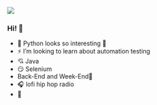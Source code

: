![](https://gifsanimados.de/img-gifsanimados.de/p/papa-noel/animado-trineo-navidad-de-papa-noel-luces-navidad.gif)


### Hi! 👋


<!--
- 🔭 I’m currently working on ...
 🌱 I’m currently I am currently going back to programming
- 👯 I’m looking to collaborate on ...
- 🤔 I’m looking for help with ...
- 💬 Ask me about ...
- 📫 How to reach me: ...
- 😄 Pronouns: ...
- ⚡ Fun fact: ...
Here are some ideas to get you started:
-->

- 🌱 Python looks so interesting 🐍
- ⚡ I’m looking to learn about automation testing
- 💘 Java
- 😏 Selenium
- Back-End and Week-End🤣
- 🎧 lofi hip hop radio
- 🌈
